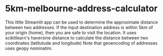 # 5km-melbourne-address-calculator
This little Streamlit app can be used to determine the approximate distance between two addresses. If the input destination address is within 5km of your origin (home), then you are safe to visit the location.
It uses scikitlearn's haversine distance to calculate the distance between two coordinates (latitutude and longitude)
Note that geoencoding of addresses uses geopy nominatim. 
